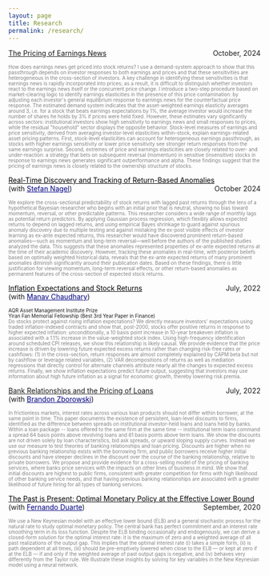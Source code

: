 ```yaml
---
layout: page
title: Research
permalink: /research/
---
```



<p style="text-align:left;">
<span style="text-decoration: underline">The Pricing of Earnings News</span>
    <span style="float:right;">
        October, 2024
    </span><br>
</p>


<span style="color:gray; font-size:70%;">How does earnings news get priced into stock returns? I use a demand-system approach to show that this passthrough depends on investor responses to both earnings and prices and that these sensitivities are heterogeneous in the cross-section of investors. A key challenge in identifying these sensitivities is that earnings news is rapidly incorporated into prices; as a result, it is difficult to distinguish whether investors react to the earnings news itself or the concurrent price change. I introduce a two-step procedure based on market-clearing logic to identify earnings elasticities in the presence of this price contamination: by adjusting each investor's general equilibrium response to earnings news for the counterfactual price response. The estimated demand system indicates that the asset-weighted earnings elasticity averages around 3, i.e. for a stock that beats earnings expectations by 1%, the average investor would increase the number of shares he holds by 3% if prices were held fixed. However, these estimates vary significantly across sectors: institutional investors show high sensitivity to earnings news and small responses to prices, while the residual "household" sector displays the opposite behavior. Stock-level measures of earnings and price sensitivity, derived from averaging investor-level elasticities within-stock, explain earnings-related asset pricing patterns. First, stock-level elasticities can account for heterogeneous earnings passthrough, as stocks with higher earnings sensitivity or lower price sensitivity see stronger return responses from the same earnings surprise. Second, extremes of price and earnings elasticities are closely related to over- and under-reaction: a strategy that bets on subsequent reversal (momentum) in sensitive (insensitive) stocks in response to earnings news generates significant outperformance and alpha. These findings suggest that the pricing of earnings news is closely related to the ownership structure of stocks.</span>


<p style="text-align:left;">
    <a href = "https://benmarrow.com/pdfs/PastReturnPred.pdf
" style="color: #000000; text-decoration: underline;">Real-Time Discovery and Tracking of Return-Based Anomalies
</a>
    <span style="float:right;">
        October 2024
    </span> <br>
    (with <a href = "https://voices.uchicago.edu/stefannagel" style = "color: #000080;">Stefan Nagel</a>)
</p>
<span style="color:gray; font-size:70%;">We explore the cross-sectional predictability of stock returns with lagged past returns through the lens of a hypothetical Bayesian researcher who begins with an initial prior that is neutral, showing no bias toward momentum, reversal, or other predictable patterns. This researcher considers a wide range of monthly lags as potential return predictors. By applying Gaussian process regression, which flexibly allows expected returns to depend on lagged returns, and using empirical Bayes shrinkage to guard against spurious anomaly discovery due to multiple testing and against mistaking the ex-post visible effects of investor learning as ex-ante expected returns, this researcher would have discovered prominent return-based anomalies—such as momentum and long-term reversal—well before the authors of the published studies analyzed the data. This suggests that these anomalies represented properties of ex-ante expected returns at the time of their academic discovery. However, tracking these anomalies in real-time, with posterior beliefs based on optimally weighted historical data, reveals that the ex-ante expected returns of many prominent anomalies diminish significantly around their publication dates. Based on these findings, there is little justification for viewing momentum, long-term reversal effects, or other return-based anomalies as permanent features of the cross-section of expected stock returns.</span>


<p style="text-align:left;">
    <a href = "https://papers.ssrn.com/sol3/papers.cfm?abstract_id=4154564
" style="color: #000000; text-decoration: underline;">Inflation Expectations and Stock Returns
</a>
    <span style="float:right;">
        July, 2022
    </span> <br>
    (with <a href = "https://www.mchaudhary.com/" style = "color: #000080;">Manav Chaudhary</a>)
</p>
<span style="text-decoration: italic; font-size:70%;">AQR Asset Management Institute Prize</span><br>
<span style="text-decoration: italic; font-size:70%;">Yiran Fan Memorial Fellowship (Best 3rd Year Paper in Finance)</span><br>
<span style="color:gray; font-size:70%;">Do stocks protect against rising inflation expectations? We directly measure investors' expectations using traded inflation-indexed contracts and show that, post-2000, stocks offer positive returns in response to higher expected inflation: unconditionally, a 10 basis point increase in 10-year breakeven inflation is associated with a 1.1% increase in the value-weighted stock index. Using high-frequency identification around scheduled CPI releases, we show this relationship is likely causal. We provide evidence that the price increase is driven by lowering future expected excess returns rather than changing risk-free rates or cashflows: (1) in the cross-section, return responses are almost completely explained by CAPM beta but not by cashflow or leverage related variables, (2) VAR decompositions of returns as well as mediation regressions that directly control for alternate channels attribute nearly all the changes to expected excess returns. Finally, we show inflation expectations predict future output, suggesting that investors may use information about high future inflation as a signal for economic growth, thereby lowering risk premia.</span>


<p style="text-align:left;">
<span style="text-decoration: underline">Bank Relationships and the Pricing of Loans</span>
    <span style="float:right;">
        July, 2022
    </span><br>
    (with <a href = "https://www.brandonzborowski.com/" style="color: #000080;">Brandon Zborowski</a>)
</p>

<span style="color:gray; font-size:70%;">In frictionless markets, interest rates across various loan products should not differ within borrower, at the same point in time. This paper documents the existence of persistent, loan-level discounts to firms, identified as the difference between spreads on institutional investor-held loans and loans held by banks. Within a loan package -- loans offered to the same firm at the same time -- institutional term loans command a spread 64 basis points above revolving loans and 61 basis points above term loans. We show the discounts are not driven solely by loan characteristics, bid ask spreads, or upward sloping supply curves. Instead we use our measure to test theories of banking relationships and loan pricing. Discounts are higher when no previous banking relationship exists with the borrowing firm, and public borrowers receive higher initial discounts and have steeper declines in the discount over the course of the banking relationship, relative to private borrowers. We propose and provide evidence for a cross-selling model of the pricing of banking services, where banks price services with the impacts on other lines of business in mind. We show that initial discounts are highest to public firms, consistent with greater competition for firms with high likelihood of other banking service needs, and that having previous banking relationships are associated with a greater likelihood of future hiring for all types of banking services.</span>





<p style="text-align:left;">
    <a href = "hhttps://benmarrow.com/pdfs/ZLB_neural_nets.pdf
" style="color: #000000; text-decoration: underline;">The Past is Present: Optimal Monetary Policy at the Effective Lower Bound</a>
    <span style="float:right;">
        September, 2020 
    </span> <br>
    (with <a href = "https://fernandoduarte.github.io/" style = "color: #000080;">Fernando Duarte</a>)
</p>
<span style="color:gray; font-size:70%;">We use a New Keynesian model with an effective lower bound (ELB) and a general stochastic process for the natural rate to study optimal monetary policy. The central bank has perfect commitment and an interest rate smoothing term in its loss function. Despite the ELB binding occasionally and endogenously, we can derive a closed-form solution for the optimal interest rate: it is the maximum of zero and a weighted average of all past realizations of the output gap. This implies that the optimal interest rate (i) takes a simple form, (ii) is path dependent at all times, (iii) should be pre-emptively lowered when close to the ELB — or kept at zero if at the ELB — if and only if the weighted average of past output gaps is negative, and (iv) behaves very differently from the Taylor rule. We illustrate these insights by solving for key variables in the New Keynesian model using a neural network.</span>


